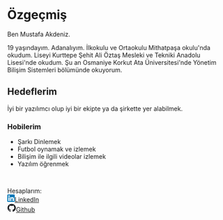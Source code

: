 # Özgeçmiş

Ben Mustafa Akdeniz.

19 yaşındayım. Adanalıyım. İlkokulu ve Ortaokulu Mithatpaşa okulu'nda okudum. Liseyi Kurttepe Şehit Ali Öztaş Mesleki ve Tekniki Anadolu Lisesi'nde okudum. Şu an Osmaniye Korkut Ata Üniversitesi'nde Yönetim Bilişim Sistemleri bölümünde okuyorum. 

## Hedeflerim

İyi bir yazılımcı olup iyi bir ekipte ya da şirkette yer alabilmek. 

### Hobilerim

* Şarkı Dinlemek
* Futbol oynamak ve izlemek
* Bilişim ile ilgili videolar izlemek
* Yazılım öğrenmek
<br>

Hesaplarım:<br>
<a href="https://tr.linkedin.com/in/mustafa-akdeniz-7a318a224" target="_blank" ><img src="download - Kopya.png"  height="17" width="17"/>LinkedIn</a><br>
<a href="https://github.com/MustafaAkdnz/ " target="_blank" > <img src="github.jpg"  height="20" width="20"/>Github</a><br>


